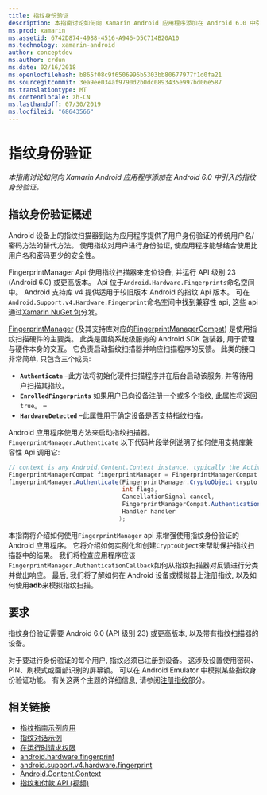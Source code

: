 ```yaml
---
title: 指纹身份验证
description: 本指南讨论如何向 Xamarin Android 应用程序添加在 Android 6.0 中引入的指纹身份验证。
ms.prod: xamarin
ms.assetid: 6742D874-4988-4516-A946-D5C714B20A10
ms.technology: xamarin-android
author: conceptdev
ms.author: crdun
ms.date: 02/16/2018
ms.openlocfilehash: b865f08c9f6506996b5303bb80677977f1d0fa21
ms.sourcegitcommit: 3ea9ee034af9790d2b0dc0893435e997bd06e587
ms.translationtype: MT
ms.contentlocale: zh-CN
ms.lasthandoff: 07/30/2019
ms.locfileid: "68643566"
---
```

# <a name="fingerprint-authentication"></a>指纹身份验证

_本指南讨论如何向 Xamarin Android 应用程序添加在 Android 6.0 中引入的指纹身份验证。_


## <a name="fingerprint-authentication-overview"></a>指纹身份验证概述

Android 设备上的指纹扫描器到达为应用程序提供了用户身份验证的传统用户名/密码方法的替代方法。 使用指纹对用户进行身份验证, 使应用程序能够结合使用比用户名和密码更少的安全性。

FingerprintManager Api 使用指纹扫描器来定位设备, 并运行 API 级别 23 (Android 6.0) 或更高版本。 Api 位于`Android.Hardware.Fingerprints`命名空间中。 Android 支持库 v4 提供适用于较旧版本 Android 的指纹 Api 版本。 可在`Android.Support.v4.Hardware.Fingerprint`命名空间中找到兼容性 api, 这些 api 通过[Xamarin NuGet 包](https://www.nuget.org/packages/Xamarin.Android.Support.v4/)分发。

[FingerprintManager](https://developer.android.com/reference/android/hardware/fingerprint/FingerprintManager.html) (及其支持库对应的[FingerprintManagerCompat](https://developer.android.com/reference/android/support/v4/hardware/fingerprint/FingerprintManagerCompat.html)) 是使用指纹扫描硬件的主要类。 此类是围绕系统级服务的 Android SDK 包装器, 用于管理与硬件本身的交互。 它负责启动指纹扫描器并响应扫描程序的反馈。 此类的接口非常简单, 只包含三个成员:

* **`Authenticate`** &ndash;此方法将初始化硬件扫描程序并在后台启动该服务, 并等待用户扫描其指纹。
* **`EnrolledFingerprints`** 如果用户已向设备注册一个或多个指纹, 此属性将返回`true`。 &ndash;
* **`HardwareDetected`** &ndash;此属性用于确定设备是否支持指纹扫描。

Android 应用程序使用方法来启动指纹扫描器。`FingerprintManager.Authenticate` 以下代码片段举例说明了如何使用支持库兼容性 Api 调用它:

```csharp
// context is any Android.Content.Context instance, typically the Activity 
FingerprintManagerCompat fingerprintManager = FingerprintManagerCompat.From(context);
fingerprintManager.Authenticate(FingerprintManager.CryptoObject crypto,
                                int flags,
                                CancellationSignal cancel,
                                FingerprintManagerCompat.AuthenticationCallback callback,
                                Handler handler
                               );
```

本指南将介绍如何使用`FingerprintManager` api 来增强使用指纹身份验证的 Android 应用程序。 它将介绍如何实例化和创建`CryptoObject`来帮助保护指纹扫描器中的结果。 我们将检查应用程序应该`FingerprintManager.AuthenticationCallback`如何从指纹扫描器对反馈进行分类并做出响应。 最后, 我们将了解如何在 Android 设备或模拟器上注册指纹, 以及如何使用**adb**来模拟指纹扫描。

## <a name="requirements"></a>要求

指纹身份验证需要 Android 6.0 (API 级别 23) 或更高版本, 以及带有指纹扫描器的设备。 

对于要进行身份验证的每个用户, 指纹必须已注册到设备。 这涉及设置使用密码、PIN、刷模式或面部识别的屏幕锁。 可以在 Android Emulator 中模拟某些指纹身份验证功能。  有关这两个主题的详细信息, 请参阅[注册指纹](enrolling-fingerprint.md)部分。 






## <a name="related-links"></a>相关链接

- [指纹指南示例应用](https://docs.microsoft.com/samples/xamarin/monodroid-samples/fingerprintguide)
- [指纹对话示例](https://docs.microsoft.com/samples/xamarin/monodroid-samples/android-m-fingerprintdialog)
- [在运行时请求权限](https://developer.android.com/training/permissions/requesting.html)
- [android.hardware.fingerprint](https://developer.android.com/reference/android/hardware/fingerprint/package-summary.html)
- [android.support.v4.hardware.fingerprint](https://developer.android.com/reference/android/support/v4/hardware/fingerprint/package-summary.html)
- [Android.Content.Context](xref:Android.Content.Context)
- [指纹和付款 API (视频)](https://youtu.be/VOn7VrTRlA4)
